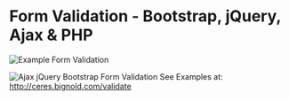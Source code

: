 Form Validation - Bootstrap, jQuery, Ajax & PHP
========
![Example Form Validation](http://ceres.bignold.com/validate/demo.png)

![Ajax jQuery Bootstrap Form Validation](http://ceres.bignold.com/validate/demo1.png)
See Examples at:
http://ceres.bignold.com/validate

